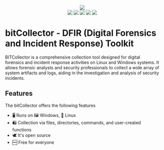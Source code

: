 <div align="center">
	<img src="https://github.com/Plainbit/bitColletor/blob/main/Logo.png" />
</div>

<div align="center">
    <img src="https://img.shields.io/badge/linux-FCC624?style=for-the-badge&logo=linux&logoColor=white" />
	<img src="https://img.shields.io/badge/gnubash-4EAA25?style=for-the-badge&logo=gnubash&logoColor=white" />
	<img src="https://img.shields.io/badge/visualstudiocode-007ACC?style=for-the-badge&logo=visualstudiocode&logoColor=white" />
    <img src="https://img.shields.io/badge/Visual_Studio-2015-purple?style=for-the-badge&logo=VisualStudio" />
    <img src="https://img.shields.io/badge/CPP-blue?style=for-the-badge&logo=cplusplus&labelColor=006199" />
</div>

# bitCollector - DFIR (Digital Forensics and Incident Response) Toolkit

BITCollector is a comprehensive collection tool designed for digital forensics and incident response activities on Linux and Windows systems. It allows forensic analysts and security professionals to collect a wide array of system artifacts and logs, aiding in the investigation and analysis of security incidents.

## Features
The bitCollector offers the following features

- ️🖥️ Runs on 🖼️ Windows, 🐧 Linux
- 🛍️ Collection via files, directories, commands, and user-created functions
- 🕊️ It's open source
- 🆓 Free for everyone